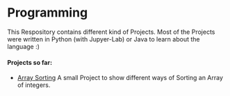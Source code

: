 # Programming

This Respository contains different kind of Projects. Most of the Projects were written in Python (with Jupyer-Lab) or Java to learn about the language :)

#### Projects so far:
* [Array Sorting](https://github.com/sebastian-sl/Programming/blob/master/Projects/Array%20Sorting.ipynb) A small Project to show different ways of Sorting an Array of integers.

